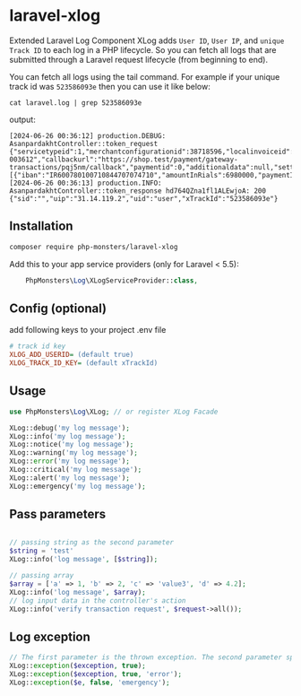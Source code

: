 # laravel-xlog
Extended Laravel Log Component
XLog adds `User ID`, `User IP`, and `unique Track ID` to each log in a PHP lifecycle.
So you can fetch all logs that are submitted through a Laravel request lifecycle (from beginning to end).

You can fetch all logs using the tail command. For example if your unique track id was `523586093e` then you can use it like below:

```
cat laravel.log | grep 523586093e 
```
output:

```
[2024-06-26 00:36:12] production.DEBUG: AsanpardakhtController::token_request {"servicetypeid":1,"merchantconfigurationid":38718596,"localinvoiceid":17193495725213,"amountinrials":6980000,"localdate":"20240626 003612","callbackurl":"https://shop.test/payment/gateway-transactions/pqj5nm/callback","paymentid":0,"additionaldata":null,"settlementportions":[{"iban":"IR600780100710844707074710","amountInRials":6980000,"paymentId":0}],"sid":"","uip":"31.14.119.2","uid":"user","xTrackId":"523586093e"}
[2024-06-26 00:36:13] production.INFO: AsanpardakhtController::token_response hd764QZna1fl1ALEwjoA: 200 {"sid":"","uip":"31.14.119.2","uid":"user","xTrackId":"523586093e"}
```
## Installation

```bash
composer require php-monsters/laravel-xlog
```

Add this to your app service providers (only for Laravel < 5.5):
```php
    PhpMonsters\Log\XLogServiceProvider::class,
```

## Config (optional)
add following keys to your project .env file

```ini
# track id key
XLOG_ADD_USERID= (default true)
XLOG_TRACK_ID_KEY= (default xTrackId)
```


## Usage

```php
use PhpMonsters\Log\XLog; // or register XLog Facade

XLog::debug('my log message');
XLog::info('my log message');
XLog::notice('my log message');
XLog::warning('my log message');
XLog::error('my log message');
XLog::critical('my log message');
XLog::alert('my log message');
XLog::emergency('my log message');
```

## Pass parameters
```php

// passing string as the second parameter
$string = 'test'
XLog::info('log message', [$string]);

// passing array
$array = ['a' => 1, 'b' => 2, 'c' => 'value3', 'd' => 4.2];
XLog::info('log message', $array);
// log input data in the controller's action
XLog::info('verify transaction request', $request->all());
```


## Log exception

```php
// The first parameter is the thrown exception. The second parameter specifies whether to log the trace or not. the third parameter is the level of the log. default value is `error`.
XLog::exception($exception, true);
XLog::exception($exception, true, 'error');
XLog::exception($e, false, 'emergency');
```
